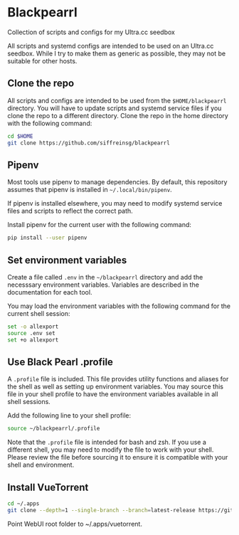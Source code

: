 # Blackpearrl

Collection of scripts and configs for my Ultra.cc seedbox

All scripts and systemd configs are intended to be used on an Ultra.cc seedbox. While I try to make them as generic as possible, they may not be suitable for other hosts.

## Clone the repo

All scripts and configs are intended to be used from the `$HOME/blackpearrl` directory. You will have to update scripts and systemd service files if you clone the repo to a different directory.
Clone the repo in the home directory with the following command:

```bash
cd $HOME
git clone https://github.com/siffreinsg/blackpearrl
```

## Pipenv

Most tools use pipenv to manage dependencies. By default, this repository assumes that pipenv is installed in `~/.local/bin/pipenv`.

If pipenv is installed elsewhere, you may need to modify systemd service files and scripts to reflect the correct path.

Install pipenv for the current user with the following command:

```bash
pip install --user pipenv
```

## Set environment variables

Create a file called `.env` in the `~/blackpearrl` directory and add the necesssary environment variables.
Variables are described in the documentation for each tool.

You may load the environment variables with the following command for the current shell session:

```bash
set -o allexport
source .env set
set +o allexport
```

## Use Black Pearl .profile

A `.profile` file is included. This file provides utility functions and aliases for the shell as well as setting up environment variables. You may source this file in your shell profile to have the environment variables available in all shell sessions.

Add the following line to your shell profile:

```bash
source ~/blackpearrl/.profile
```

Note that the `.profile` file is intended for bash and zsh. If you use a different shell, you may need to modify the file to work with your shell.
Please review the file before sourcing it to ensure it is compatible with your shell and environment.

## Install VueTorrent

```sh
cd ~/.apps
git clone --depth=1 --single-branch --branch=latest-release https://github.com/VueTorrent/VueTorrent.git vuetorrent
```

Point WebUI root folder to ~/.apps/vuetorrent.
